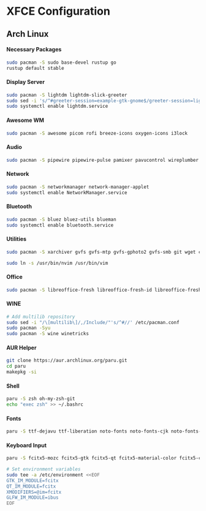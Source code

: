 # XFCE Configuration

## Arch Linux

#### Necessary Packages

```bash
sudo pacman -S sudo base-devel rustup go
rustup default stable
```

#### Display Server

```bash
sudo pacman -S lightdm lightdm-slick-greeter
sudo sed -i 's/^#greeter-session=example-gtk-gnome$/greeter-session=lightdm-slick-greeter/' /etc/lightdm/lightdm.conf
sudo systemctl enable lightdm.service
```

#### Awesome WM

```bash
sudo pacman -S awesome picom rofi breeze-icons oxygen-icons i3lock
```

#### Audio

```bash
sudo pacman -S pipewire pipewire-pulse pamixer pavucontrol wireplumber
```

#### Network

```bash
sudo pacman -S networkmanager network-manager-applet
sudo systemctl enable NetworkManager.service
```

#### Bluetooth

```bash
sudo pacman -S bluez bluez-utils blueman
sudo systemctl enable bluetooth.service
```

#### Utilities

```bash
sudo pacman -S xarchiver gvfs gvfs-mtp gvfs-gphoto2 gvfs-smb git wget curl htop neofetch xclip xsel feh gnome-keyring xorg-xkill webp-pixbuf-loader mpv ffmpegthumbnailer tumbler tmux neovim rofi-calc imagemagick thunar

sudo ln -s /usr/bin/nvim /usr/bin/vim
```

#### Office

```bash
sudo pacman -S libreoffice-fresh libreoffice-fresh-id libreoffice-fresh-ja atril
```

#### WINE

```bash
# Add multilib repository
sudo sed -i "/\[multilib\]/,/Include/"'s/^#//' /etc/pacman.conf
sudo pacman -Syu
sudo pacman -S wine winetricks
```

#### AUR Helper

```bash
git clone https://aur.archlinux.org/paru.git
cd paru
makepkg -si
```

#### Shell

```bash
paru -S zsh oh-my-zsh-git
echo "exec zsh" >> ~/.bashrc
```

#### Fonts

```bash
paru -S ttf-dejavu ttf-liberation noto-fonts noto-fonts-cjk noto-fonts-emoji noto-fonts-extra nerd-fonts-meta
```

#### Keyboard Input

```bash
paru -S fcitx5-mozc fcitx5-gtk fcitx5-qt fcitx5-material-color fcitx5-configtool
```

```bash
# Set environment variables
sudo tee -a /etc/environment <<EOF
GTK_IM_MODULE=fcitx
QT_IM_MODULE=fcitx
XMODIFIERS=@im=fcitx
GLFW_IM_MODULE=ibus
EOF
```
